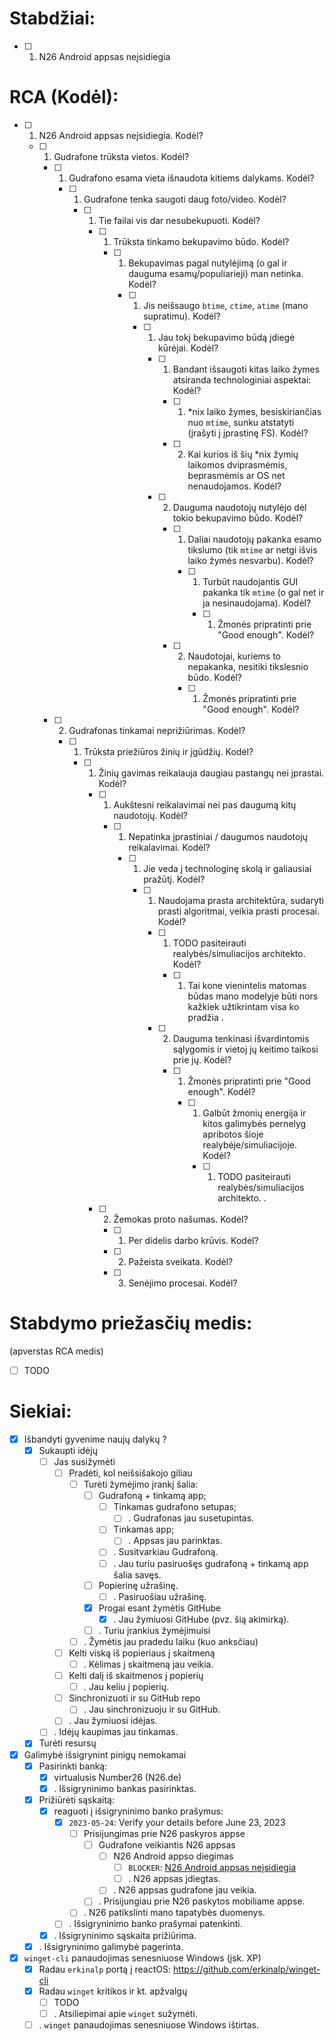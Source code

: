 # Stabdžiai:

  - [ ] 1. N26 Android appsas neįsidiegia
    <a id="N26-Android-appsas-neįsidiegia"></a>


# RCA (Kodėl):

  - [ ] 1. N26 Android appsas neįsidiegia.
        Kodėl?
    - [ ] 1. Gudrafone trūksta vietos.
          Kodėl?
      - [ ] 1. Gudrafono esama vieta išnaudota kitiems dalykams.
            Kodėl?
        - [ ] 1. Gudrafone tenka saugoti daug foto/video.
              Kodėl?
          - [ ] 1. Tie failai vis dar nesubekupuoti.
                Kodėl?
            - [ ] 1. Trūksta tinkamo bekupavimo būdo.
                  Kodėl?
              - [ ] 1. Bekupavimas pagal nutylėjimą (o gal ir dauguma esamų/populiarieji) man netinka.
                    Kodėl?
                - [ ] 1. Jis neišsaugo `btime`, `ctime`, `atime` (mano supratimu).
                      Kodėl?
                  - [ ] 1. Jau tokį bekupavimo būdą įdiegė kūrėjai.
                        Kodėl?
                    - [ ] 1. Bandant išsaugoti kitas laiko žymes atsiranda technologiniai aspektai:
                          Kodėl?
                      - [ ] 1. \*nix laiko žymes, besiskiriančias nuo `mtime`, sunku atstatyti (įrašyti į įprastinę FS).
                            Kodėl?
                      - [ ] 2. Kai kurios iš šių \*nix žymių laikomos dviprasmėmis, beprasmėmis ar OS net nenaudojamos.
                            Kodėl?
                    - [ ] 2. Dauguma naudotojų nutylėjo dėl tokio bekupavimo būdo.
                          Kodėl?
                      - [ ] 1. Daliai naudotojų pakanka esamo tikslumo (tik `mtime` ar netgi išvis laiko žymės nesvarbu).
                            Kodėl?
                        - [ ] 1. Turbūt naudojantis GUI pakanka tik `mtime` (o gal net ir ja nesinaudojama).
                              Kodėl?
                          - [ ] 1. Žmonės pripratinti prie "Good enough".
                                Kodėl?
                      - [ ] 2. Naudotojai, kuriems to nepakanka, nesitiki tikslesnio būdo.
                            Kodėl?
                        - [ ] 1. Žmonės pripratinti prie "Good enough".
                              Kodėl?
      - [ ] 2. Gudrafonas tinkamai neprižiūrimas.
            Kodėl?
        - [ ] 1. Trūksta priežiūros žinių ir įgūdžių.
              Kodėl?
          - [ ] 1. Žinių gavimas reikalauja daugiau pastangų nei įprastai.
                Kodėl?
            - [ ] 1. Aukštesni reikalavimai nei pas daugumą kitų naudotojų.
                  Kodėl?
              - [ ] 1. Nepatinka įprastiniai / daugumos naudotojų reikalavimai.
                    Kodėl?
                - [ ] 1. Jie veda į technologinę skolą ir galiausiai pražūtį.
                      Kodėl?
                  - [ ] 1. Naudojama prasta architektūra, sudaryti prasti algoritmai, veikia prasti procesai.
                        Kodėl?
                    - [ ] 1. TODO pasiteirauti realybės/simuliacijos architekto.
                          Kodėl?
                      - [ ] 1. Tai kone vienintelis matomas būdas mano modelyje būti nors kažkiek užtikrintam visa ko pradžia
                            .
                    - [ ] 2. Dauguma tenkinasi išvardintomis sąlygomis ir vietoj jų keitimo taikosi prie jų.
                          Kodėl?
                      - [ ] 1. Žmonės pripratinti prie "Good enough".
                            Kodėl?
                        - [ ] 1. Galbūt žmonių energija ir kitos galimybės pernelyg apribotos šioje realybėje/simuliacijoje.
                              Kodėl?
                          - [ ] 1. TODO pasiteirauti realybės/simuliacijos architekto.
                                .
            - [ ] 2. Žemokas proto našumas.
                  Kodėl?
              - [ ] 1. Per didelis darbo krūvis.
                    Kodėl?
              - [ ] 2. Pažeista sveikata.
                    Kodėl?
              - [ ] 3. Senėjimo procesai.
                    Kodėl?


# Stabdymo priežasčių medis:

(apverstas RCA medis)

 - [ ] TODO


# Siekiai:

  - [x] Išbandyti gyvenime naujų dalykų ?
    - [x] Sukaupti idėjų
      - [ ] Jas susižymėti
        - [ ] Pradėti, kol neišsišakojo giliau
          - [ ] Turėti žymėjimo įrankį šalia:
            - [ ] Gudrafoną + tinkamą app;
                - [ ] Tinkamas gudrafono setupas;
                  - [ ] . Gudrafonas jau susetupintas.
                - [ ] Tinkamas app;
                  - [ ] . Appsas jau parinktas.
                - [ ] . Susitvarkiau Gudrafoną.
              - [ ] . Jau turiu pasiruošęs gudrafoną + tinkamą app šalia savęs.
            - [ ] Popierinę užrašinę.
              - [ ] . Pasiruošiau užrašinę.
            - [x] Progai esant žymėtis GitHube
              - [x] . Jau žymiuosi GitHube (pvz. šią akimirką).
            - [ ] . Turiu įrankius žymėjimuisi
          - [ ] . Žymėtis jau pradedu laiku (kuo anksčiau)
        - [ ] Kelti viską iš popieriaus į skaitmeną
          - [ ] . Kėlimas į skaitmeną jau veikia.
        - [ ] Kelti dalį iš skaitmenos į popierių
          - [ ] . Jau keliu į popierių.
        - [ ] Sinchronizuoti ir su GitHub repo
          - [ ] . Jau sinchronizuoju ir su GitHub.
        - [ ] . Jau žymiuosi idėjas.
      - [ ] . Idėjų kaupimas jau tinkamas.
    - [x] Turėti resursų

  - [x] Galimybė išsigrynint pinigų nemokamai
    - [x] Pasirinkti banką:
      - [x] virtualusis Number26 (N26.de)
      - [x] . Išsigryninimo bankas pasirinktas.
    - [x] Prižiūrėti sąskaitą:
      - [x] reaguoti į išsigryninimo banko prašymus:
        - [x] `2023-05-24`: Verify your details before June 23, 2023
          - [ ] Prisijungimas prie N26 paskyros appse
            - [ ] Gudrafone veikiantis N26 appsas
              - [ ] N26 Android appso diegimas
                - [ ] `BLOCKER`: [N26 Android appsas neįsidiegia](#N26-Android-appsas-neįsidiegia)
                - [ ] . N26 appsas įdiegtas.
              - [ ] . N26 appsas gudrafone jau veikia.
            - [ ] . Prisijungiau prie N26 paskytos mobiliame appse.
          - [ ] . N26 patikslinti mano tapatybės duomenys.
        - [ ] . Išsigryninimo banko prašymai patenkinti.
      - [x] . Išsigryninimo sąskaita prižiūrima.
    - [x] . Išsigryninimo galimybė pagerinta.

  - [x] `winget-cli` panaudojimas senesniuose Windows (įsk. XP)
    - [x] Radau `erkinalp` portą į reactOS:
          https://github.com/erkinalp/winget-cli
    - [x] Radau `winget` kritikos ir kt. apžvalgų
      - [ ] TODO
      - [ ] . Atsiliepimai apie `winget` sužymėti.
    - [ ] . `winget` panaudojimas senesniuose Windows ištirtas.

